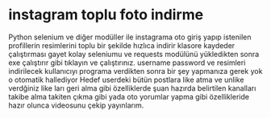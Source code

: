# instagram toplu foto indirme
Python selenium ve diğer modüller ile instagrama oto giriş yapıp istenilen profillerin resimlerini toplu bir 
şekilde hızlıca indirir klasore kaydeder
çalıştırması gayet kolay 
seleniumu ve requests modülünü yükledikten sonra
exe çalıştırır gibi tıklayın ve çalıştırınız.
username password ve resimleri indirilecek kullanıcıyı programa verdikten sonra bir şey yapmanıza gerek yok o otomatik hallediyor
Hedef userdeki bütün postlara like atma ve unlike verdğiniz like ları geri alma gibi özelliklerde şuan hazırda 
belirtilen kanalları takibe alma takiten çıkma gibi yada oto yorumlar yapma gibi özellikleride hazır olunca videosunu çekip yayınlarım.
